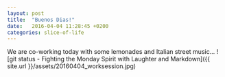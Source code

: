 ```yaml
---
layout: post
title:  "Buenos Dias!"
date:   2016-04-04 11:28:45 +0200
categories: slice-of-life
---
```

We are co-working today with some lemonades and Italian street music...
![git status - Fighting the Monday Spirit with Laughter and Markdown]({{ site.url }}/assets/20160404_worksession.jpg)
